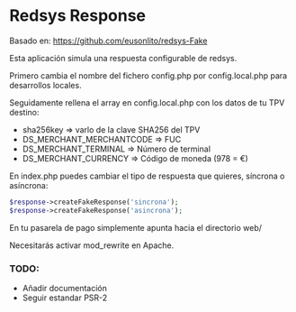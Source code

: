 # Redsys Response

Basado en: https://github.com/eusonlito/redsys-Fake

Esta aplicación simula una respuesta configurable de redsys.

Primero cambia el nombre del fichero config.php por config.local.php para desarrollos locales.

Seguidamente rellena el array en config.local.php con los datos de tu TPV destino:
  * sha256key => varlo de la clave SHA256 del TPV
  * DS_MERCHANT_MERCHANTCODE => FUC
  * DS_MERCHANT_TERMINAL => Número de terminal
  * DS_MERCHANT_CURRENCY => Código de moneda (978 = €)

En index.php puedes cambiar el tipo de respuesta que quieres, síncrona o asíncrona:
```php
$response->createFakeResponse('sincrona');
$response->createFakeResponse('asincrona');
```

En tu pasarela de pago simplemente apunta hacia el directorio web/

Necesitarás activar mod_rewrite en Apache.
### TODO:
  * Añadir documentación
  * Seguir estandar PSR-2 